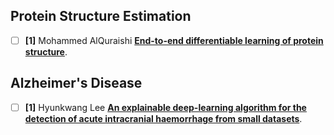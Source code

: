 
## Protein Structure Estimation

- [ ] **[1]**  Mohammed AlQuraishi [**End-to-end differentiable learning of protein structure**](https://www.biorxiv.org/content/biorxiv/early/2018/08/29/265231.full.pdf).


## Alzheimer's Disease 

- [ ] **[1]** Hyunkwang Lee [**An explainable deep-learning algorithm for the detection of acute intracranial haemorrhage from small datasets**](https://www.nature.com/articles/s41551-018-0324-9).
